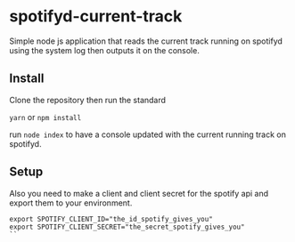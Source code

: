 # spotifyd-current-track

Simple node js application that reads the current track running on spotifyd using the system log then outputs it on the console.

## Install

Clone the repository then run the standard

`yarn` or `npm install`

run `node index` to have a console updated with the current running track on spotifyd.

## Setup

Also you need to make a client and client secret for the spotify api and export them to your environment.

```
export SPOTIFY_CLIENT_ID="the_id_spotify_gives_you"
export SPOTIFY_CLIENT_SECRET="the_secret_spotify_gives_you"
``

